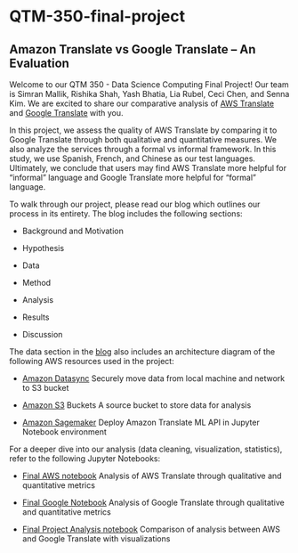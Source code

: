 # QTM-350-final-project
## Amazon Translate vs Google Translate – An Evaluation

Welcome to our QTM 350 - Data Science Computing Final Project! Our team is Simran Mallik, Rishika Shah, Yash Bhatia, Lia Rubel, Ceci Chen, and Senna Kim. We are excited to share our comparative analysis of [AWS Translate](https://aws.amazon.com/translate/) and [Google Translate](https://translate.google.com/) with you. 

In this project, we assess the quality of AWS Translate by comparing it to Google Translate through both qualitative and quantitative measures. We also analyze the services through a formal vs informal framework.  In this study, we use Spanish, French, and Chinese as our test languages. Ultimately, we conclude that users may find AWS Translate more helpful for “informal” language and Google Translate more helpful for “formal” language. 

To walk through our project, please read our blog which outlines our process in its entirety. The blog includes the following sections: 

- Background and Motivation

- Hypothesis

- Data

- Method

- Analysis

- Results

- Discussion

The data section in the [blog](https://github.com/YashBhatia1/QTM-350-final-project/blob/main/350final_blog.ipynb) also includes an architecture diagram of the following AWS resources used in the project: 

- [Amazon Datasync](https://aws.amazon.com/datasync/) 
Securely move data from local machine and network to S3 bucket

- [Amazon S3](https://aws.amazon.com/s3/) Buckets
A source bucket to store data for analysis 

- [Amazon Sagemaker](https://aws.amazon.com/sagemaker/) 
Deploy Amazon Translate ML API in Jupyter Notebook environment

For a deeper dive into our analysis (data cleaning, visualization, statistics), refer to the following Jupyter Notebooks: 

- [Final AWS notebook](https://github.com/YashBhatia1/QTM-350-final-project/blob/main/Final%20Project%20AWS%20Translate.ipynb)
Analysis of AWS Translate through qualitative and quantitative metrics

- [Final Google Notebook](https://github.com/YashBhatia1/QTM-350-final-project/blob/main/Final%20Project%20Google%20Translate.ipynb)
Analysis of Google Translate through qualitative and quantitative metrics

- [Final Project Analysis notebook](https://github.com/YashBhatia1/QTM-350-final-project/blob/main/Final%20Project%20Analysis.ipynb)
Comparison of analysis between AWS and Google Translate with visualizations
